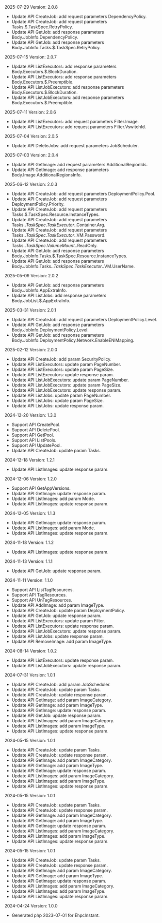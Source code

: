2025-07-29 Version: 2.0.8
- Update API CreateJob: add request parameters DependencyPolicy.
- Update API CreateJob: add request parameters Tasks.$.TaskSpec.RetryPolicy.
- Update API GetJob: add response parameters Body.JobInfo.DependencyPolicy.
- Update API GetJob: add response parameters Body.JobInfo.Tasks.$.TaskSpec.RetryPolicy.


2025-07-15 Version: 2.0.7
- Update API ListExecutors: add response parameters Body.Executors.$.BlockDuration.
- Update API ListExecutors: add response parameters Body.Executors.$.Preemptible.
- Update API ListJobExecutors: add response parameters Body.Executors.$.BlockDuration.
- Update API ListJobExecutors: add response parameters Body.Executors.$.Preemptible.


2025-07-11 Version: 2.0.6
- Update API ListExecutors: add request parameters Filter.Image.
- Update API ListExecutors: add request parameters Filter.VswitchId.


2025-07-04 Version: 2.0.5
- Update API DeleteJobs: add request parameters JobScheduler.


2025-07-03 Version: 2.0.4
- Update API GetImage: add request parameters AdditionalRegionIds.
- Update API GetImage: add response parameters Body.Image.AdditionalRegionsInfo.


2025-06-12 Version: 2.0.3
- Update API CreateJob: add request parameters DeploymentPolicy.Pool.
- Update API CreateJob: add request parameters DeploymentPolicy.Priority.
- Update API CreateJob: add request parameters Tasks.$.TaskSpec.Resource.InstanceTypes.
- Update API CreateJob: add request parameters Tasks.$.TaskSpec.TaskExecutor.$.Container.Arg.
- Update API CreateJob: add request parameters Tasks.$.TaskSpec.TaskExecutor.$.VM.Password.
- Update API CreateJob: add request parameters Tasks.$.TaskSpec.VolumeMount.$.ReadOnly.
- Update API GetJob: add response parameters Body.JobInfo.Tasks.$.TaskSpec.Resource.InstanceTypes.
- Update API GetJob: add response parameters Body.JobInfo.Tasks.$.TaskSpec.TaskExecutor.$.VM.UserName.


2025-05-09 Version: 2.0.2
- Update API GetJob: add response parameters Body.JobInfo.AppExtraInfo.
- Update API ListJobs: add response parameters Body.JobList.$.AppExtraInfo.


2025-03-31 Version: 2.0.1
- Update API CreateJob: add request parameters DeploymentPolicy.Level.
- Update API GetJob: add response parameters Body.JobInfo.DeploymentPolicy.Level.
- Update API GetJob: add response parameters Body.JobInfo.DeploymentPolicy.Network.EnableENIMapping.


2025-02-12 Version: 2.0.0
- Update API CreateJob: add param SecurityPolicy.
- Update API ListExecutors: update param PageNumber.
- Update API ListExecutors: update param PageSize.
- Update API ListExecutors: update response param.
- Update API ListJobExecutors: update param PageNumber.
- Update API ListJobExecutors: update param PageSize.
- Update API ListJobExecutors: update response param.
- Update API ListJobs: update param PageNumber.
- Update API ListJobs: update param PageSize.
- Update API ListJobs: update response param.


2024-12-20 Version: 1.3.0
- Support API CreatePool.
- Support API DeletePool.
- Support API GetPool.
- Support API ListPools.
- Support API UpdatePool.
- Update API CreateJob: update param Tasks.


2024-12-18 Version: 1.2.1
- Update API ListImages: update response param.


2024-12-06 Version: 1.2.0
- Support API GetAppVersions.
- Update API GetImage: update response param.
- Update API ListImages: add param Mode.
- Update API ListImages: update response param.


2024-12-05 Version: 1.1.3
- Update API GetImage: update response param.
- Update API ListImages: add param Mode.
- Update API ListImages: update response param.


2024-11-18 Version: 1.1.2
- Update API ListImages: update response param.


2024-11-13 Version: 1.1.1
- Update API GetJob: update response param.


2024-11-11 Version: 1.1.0
- Support API ListTagResources.
- Support API TagResources.
- Support API UnTagResources.
- Update API AddImage: add param ImageType.
- Update API CreateJob: update param DeploymentPolicy.
- Update API GetJob: update response param.
- Update API ListExecutors: update param Filter.
- Update API ListExecutors: update response param.
- Update API ListJobExecutors: update response param.
- Update API ListJobs: update response param.
- Update API RemoveImage: add param ImageType.


2024-08-14 Version: 1.0.2
- Update API ListExecutors: update response param.
- Update API ListJobExecutors: update response param.


2024-07-31 Version: 1.0.1
- Update API CreateJob: add param JobScheduler.
- Update API CreateJob: update param Tasks.
- Update API CreateJob: update response param.
- Update API GetImage: add param ImageCategory.
- Update API GetImage: add param ImageType.
- Update API GetImage: update response param.
- Update API GetJob: update response param.
- Update API ListImages: add param ImageCategory.
- Update API ListImages: add param ImageType.
- Update API ListImages: update response param.


2024-05-15 Version: 1.0.1
- Update API CreateJob: update param Tasks.
- Update API CreateJob: update response param.
- Update API GetImage: add param ImageCategory.
- Update API GetImage: add param ImageType.
- Update API GetImage: update response param.
- Update API ListImages: add param ImageCategory.
- Update API ListImages: add param ImageType.
- Update API ListImages: update response param.


2024-05-15 Version: 1.0.1
- Update API CreateJob: update param Tasks.
- Update API CreateJob: update response param.
- Update API GetImage: add param ImageCategory.
- Update API GetImage: add param ImageType.
- Update API GetImage: update response param.
- Update API ListImages: add param ImageCategory.
- Update API ListImages: add param ImageType.
- Update API ListImages: update response param.


2024-05-15 Version: 1.0.1
- Update API CreateJob: update param Tasks.
- Update API CreateJob: update response param.
- Update API GetImage: add param ImageCategory.
- Update API GetImage: add param ImageType.
- Update API GetImage: update response param.
- Update API ListImages: add param ImageCategory.
- Update API ListImages: add param ImageType.
- Update API ListImages: update response param.


2024-04-24 Version: 1.0.0
- Generated php 2023-07-01 for EhpcInstant.

